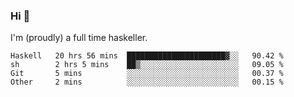 ### Hi 👋

I'm (proudly) a full time haskeller.

<!--START_SECTION:waka-->

```text
Haskell   20 hrs 56 mins  ██████████████████████▓░░   90.42 %
sh        2 hrs 5 mins    ██▒░░░░░░░░░░░░░░░░░░░░░░   09.05 %
Git       5 mins          ░░░░░░░░░░░░░░░░░░░░░░░░░   00.37 %
Other     2 mins          ░░░░░░░░░░░░░░░░░░░░░░░░░   00.15 %
```

<!--END_SECTION:waka-->
